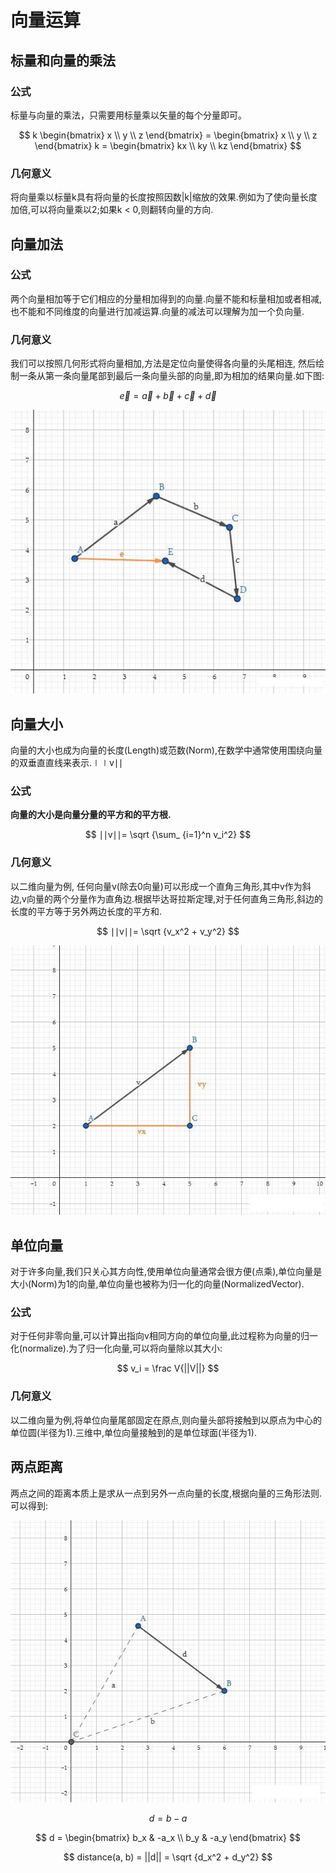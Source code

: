 # 向量运算

## 标量和向量的乘法

### 公式

标量与向量的乘法，只需要用标量乘以矢量的每个分量即可。

$$
k \begin{bmatrix} x \\ y \\ z \end{bmatrix}
= \begin{bmatrix} x \\ y \\ z \end{bmatrix} k
= \begin{bmatrix} kx \\ ky \\ kz \end{bmatrix}
$$

### 几何意义

将向量乘以标量k具有将向量的长度按照因数|k|缩放的效果.例如为了使向量长度加倍,可以将向量乘以2;如果k < 0,则翻转向量的方向.

## 向量加法

### 公式

两个向量相加等于它们相应的分量相加得到的向量.向量不能和标量相加或者相减, 也不能和不同维度的向量进行加减运算.向量的减法可以理解为加一个负向量.

### 几何意义

我们可以按照几何形式将向量相加,方法是定位向量使得各向量的头尾相连, 然后绘制一条从第一条向量尾部到最后一条向量头部的向量,即为相加的结果向量.如下图:

$$
\vec{e} = \vec{a} + \vec{b} + \vec{c} + \vec{d}
$$

![](../../\images\graphics-mathematics-basic-2-vector-1.jpg)

## 向量大小

向量的大小也成为向量的长度(Length)或范数(Norm),在数学中通常使用围绕向量的双垂直直线来表示.∣∣v∣∣

### 公式

**向量的大小是向量分量的平方和的平方根.**

$$
∣∣v∣∣= \sqrt {\sum_ {i=1}^n v_i^2}
$$

### 几何意义

以二维向量为例, 任何向量v(除去0向量)可以形成一个直角三角形,其中v作为斜边,v向量的两个分量作为直角边.根据毕达哥拉斯定理,对于任何直角三角形,斜边的长度的平方等于另外两边长度的平方和.

$$
∣∣v∣∣= \sqrt {v_x^2 + v_y^2}
$$

![](../../\images\graphics-mathematics-basic-2-vector-2.jpg)

## 单位向量

对于许多向量,我们只关心其方向性,使用单位向量通常会很方便(点乘),单位向量是大小(Norm)为1的向量,单位向量也被称为归一化的向量(NormalizedVector).

### 公式

对于任何非零向量,可以计算出指向v相同方向的单位向量,此过程称为向量的归一化(normalize).为了归一化向量,可以将向量除以其大小:

$$
v_i = \frac V{||V||}
$$

### 几何意义

以二维向量为例,将单位向量尾部固定在原点,则向量头部将接触到以原点为中心的单位圆(半径为1).三维中,单位向量接触到的是单位球面(半径为1).

## 两点距离

两点之间的距离本质上是求从一点到另外一点向量的长度,根据向量的三角形法则.可以得到:

![](../../\images\graphics-mathematics-basic-2-vector-3.jpg)

$$
d = b - a
$$

$$
d = \begin{bmatrix} b_x & -a_x \\ b_y & -a_y \end{bmatrix}
$$

$$
distance(a, b) = ||d|| = \sqrt {d_x^2 + d_y^2}
$$
